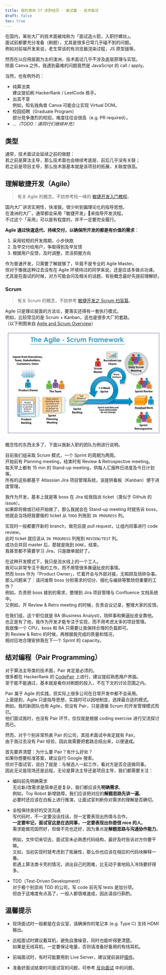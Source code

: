 ```yaml
---
title: 我的澳洲 IT 求职经历 · 面试篇 · 技术面试
draft: false
toc: true
---
```


在国内，某些大厂的技术面被戏称为「面试造火箭，入职拧螺丝」。  
面试前都要充分准备（刷题），尤其是很多日常几乎碰不到的问题。  
例如对前端开发来说，老生常谈的有浏览器渲染过程，JS 原型链等。

然而在以应用层面为主的澳洲，技术面试几乎不涉及底层原理与实现。  
除面 Canva 之外，我遇到最难的问题竟然是 JavaScript 的 call / apply。

当然，也有例外的：

* 纯算法类  
  建议提前刷 HackerRank / LeetCode 练手。
* 出其不意  
  例如，知名独角兽 Canva 可能会让实现 Virtual DOM。
* 校园招聘（Graduate Program）  
  部分竞争激烈的校招，难度往往会很高（e.g. PR required）。
* ...*（TODO：请同行们继续补充）*

## 类型

通常，技术面试会延续之前的做题：  
若之前是算法主导，那么技术面也会继续考底层，前后几乎没有关联；  
若之前是项目主导，那么技术面基本就是该项目的拓展，关联度很高。

## 理解敏捷开发（Agile）

> 有关 Agile 的概念，不妨参考阮一峰的 [敏捷开发入门教程](https://www.ruanyifeng.com/blog/2019/03/agile-development.html)。

国内大厂讲求实用性，快准狠，很少听到偏理论化的指导思想。  
在澳洲的大厂，通常都会采用「敏捷开发」来指导开发流程。  
不过这个「采用」可以是有程度的，并不一定要完全履行。

**Agile 通过快速迭代、持续交付，以确保所开发的都是有价值的需求**：

1. 采用较短的开发周期，小步快跑
2. 及早交付给用户，争取得到及早反馈
3. 根据用户反馈，及时调整，灵活把握方向

作为普通开发，只需要了解就够了，毕竟不是专业的 Agile Master。  
但对于像我这种过去没有在 Agile 环境待过的同学来说，还是应该多做点功课。  
尤其是在面试的时候，对方可能会问及相关的话题，有些概念最好先提前理解好。

### Scrum

> 有关 Scrum 的概念，不妨参考 [敏捷开发之 Scrum 扫盲篇](https://www.cnblogs.com/taven/archive/2010/10/17/1853386.html)。  

Agile 只是理论层面的方法论，要落实还得有一套执行模式。  
例如，比较常见的是 Scrum + Kanban，这也是很多大厂的套路。  
（以下例图来自 [Agile and Scrum Overview](https://medium.com/jorgeacetozi/agile-and-scrum-overview-fb68fc04aff8)）

![Scrum Diagram](./_images/scrum-diagram.png)

概念性的东西太多了，下面以我新入职的团队为例进行说明。

目前我们组采取 Scrum 模式，一个 Sprint 的周期为两周。  
开始前有 Planning meeting，结束时有 Review & Retrospective meeting。  
每天早上都有 15 min 的 Stand-up meeting，供每人汇报昨日进度及今日计划等。  
所有的这些都基于 Atlassian Jira 项目管理系统，该提供看板（Kanban）便于进度管理。

我作为开发，基本上就是等 boss 在 Jira 给我指派 ticket（类似于 Github 的 issue）。  
如果即将做或已经开始做了，那么我就会在 Stand-up meeting 时就告诉 boss，  
他就会当场把我要做的 ticket 从 `TODO` 列拖到 `IN PROGRESS` 列。

实现时一般都要开新的 branch，做完后提 pull request，让组内同事进行 code review。  
此时 ticket 就应该从 `IN PROGRESS` 列拖到 `REVIEW/TEST` 列。  
成功合并回 master 后，那就是拖到 `DONE`，结束。  
我甚至都不需要学习 Jira，只是跟单就好了。

在这种开发模式下，我只是流水线上的一个工人。  
我可以非常专注于我的工作，而不用管很多撕逼扯皮的事情。  
然而 boss 作为「Product Owner」，忙着开会与外部对接，无暇顾及琐碎杂事。  
那么问题来了：请问谁帮 boss 分担需求的切分、细化与编排等繁琐但重要的工作？  
例如，负责把 boss 接到的需求，整理到 Jira 项目管理与 Confluence 文档系统中。  
又例如，开 Review & Retro meeting 的时候，负责会议记录，整理大家的反馈。

在我们组，这个职位就是 BA (Business Analyst)，琐碎事和撕逼扯皮全靠他。  
也正是有了他，我作为开发才能专注于实现，而不用考虑太多的项目管理。  
我就像一个 CPU，boss 和 BA 只需要让我保持合理的负载即可。  
到 Review & Retro 的时候，再根据我完成的质量和情况，  
相对应地合理安排我在下一个 Sprint 的 capacity。

## 结对编程（Pair Programming）

对于算法主导类的技术面，Pair 肯定是必须的。  
很多都在 HackerRank 的 [CodePair](https://support.hackerrank.com/hc/en-us/articles/115008269227-Introduction-to-CodePair) 上进行，建议提前熟悉用户界面。  
至于能不能通过，基本就是看你对刷题的投入，不在下文的讨论范围之内。

Pair 属于 Agile 的实践，但实际上很多公司在日常开发中都不会采用。  
上面提到，Agile 只是指导思想，实践时可以因地制宜，选择最合适的模式。  
例如，我的新团队也用 Agile，但没有 Pair，只是遵循 Scrum 的开发管理模式而已。  
他们面试我时，也没有 Pair 环节，仅仅就是根据 coding exercise 进行交流探讨而已。

然而，对于个别非常热衷 Pair 的公司，其技术面试中肯定就有 Pair。  
由于我过去没有 Pair 经验，因此我需要把套路总结出来，以便速成。

首先要弄清楚：为什么要 Pair？有什么好处？  
如果你想要标准答案，建议自行 Google 搜索。  
但对于面试官，说白了就是：与候选人一起工作，看对方是否合适做同事。  
因此无论是现场还是远程，无论是算法主导还是项目主导，我们都需要关注：

* 编码前先明确需求  
  无论新/改需求是简单还是复杂，我们都应该先**明确需求**。  
  例如，Toy Robot 新增路障，我们应该把对应的**解题思路先讲一遍**。  
  必要时还应该在白板上进行推演，让面试官判断你对需求的理解是否确切。

* 全程保持良好的交流沟通  
  写代码时，不一定要没话找话，但一定要表现出热情与合作。  
  **一定要牢记，面试官这是在选同事，一定要表现出你是很 nice 的人**。  
  需求能做完固然好，但做不完也还好，因为重点是**解题思路与沟通协作能力**。

  例如，文件切来切去，面试官未必熟悉代码结构，最好及时告诉对方你要干嘛。  
  又如，当初实现时就考虑到了拓展性，那么你也应该在相应的代码块解释一番。  
  若遇上算法类卡壳的情况，讲出自己的困难，比无动于衷地陷入冷场要好得多。

* TDD（Test-Driven Development）  
  对于极个别崇尚 TDD 的公司，写 code 前先写 tests 是加分项。  
  但由于这难度有点高了，一般人都很难速成，因此请自行斟酌。

## 温馨提示

* 现场面试时一般都是在会议室，请确保你的笔记本 (e.g. Type C) 支持 HDMI 输出。

* 远程面试时建议戴耳机，避免自激噪音，同时也能听得更清楚。  
  如果是无线耳机，一定要保证电量，否则请准备好备用的有线耳机。

* 前端面试时，有时可能要用到 Live Server，建议提前装好[插件](https://marketplace.visualstudio.com/items?itemName=ritwickdey.LiveServer)。

* 准备好面试结束时问面试官的问题，可参考 [反向面试](https://github.com/yifeikong/reverse-interview-zh) 中的问题。
